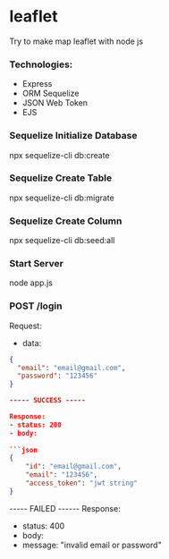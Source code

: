 # leaflet
Try to make map leaflet with node js

### Technologies:
- Express
- ORM Sequelize
- JSON Web Token
- EJS

### Sequelize Initialize Database
npx sequelize-cli db:create

### Sequelize Create Table
npx sequelize-cli db:migrate

### Sequelize Create Column
npx sequelize-cli db:seed:all

### Start Server
node app.js

### POST /login

Request:
- data:
```json
{
  "email": "email@gmail.com",
  "password": "123456"
}

----- SUCCESS -----

Response:
- status: 200
- body:
  
```json
{
    "id": "email@gmail.com",
    "email": "123456",
    "access_token": "jwt string"
}
```
----- FAILED ------
Response:
- status: 400
- body:
- message: "invalid email or password"


